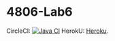 # 4806-Lab6
CircleCI: [![Java CI](https://github.com/jonahgaudet/4806-Lab6/actions/workflows/Java_CI.yml/badge.svg)](https://github.com/jonahgaudet/4806-Lab6/actions/workflows/Java_CI.yml)
HerokU: [Heroku](https://dashboard.heroku.com/apps/sysc4806-lab6-gaudet).
